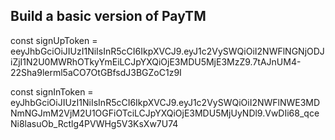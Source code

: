 ## Build a basic version of PayTM

const signUpToken = eeyJhbGciOiJIUzI1NiIsInR5cCI6IkpXVCJ9.eyJ1c2VySWQiOiI2NWFlNGNjODJiZjI1N2U0MWRhOTkyYmEiLCJpYXQiOjE3MDU5MjE3MzZ9.7tAJnUM4-22Sha9lerml5aCO7OtGBfsdJ3BGZoC1z9I

const signInToken = eyJhbGciOiJIUzI1NiIsInR5cCI6IkpXVCJ9.eyJ1c2VySWQiOiI2NWFlNWE3MDNmNGJmM2VjM2U1OGFiOTciLCJpYXQiOjE3MDU5MjUyNDl9.VwDIi68_qceNi8lasuOb_Rctlg4PVWHg5V3KsXw7U74
